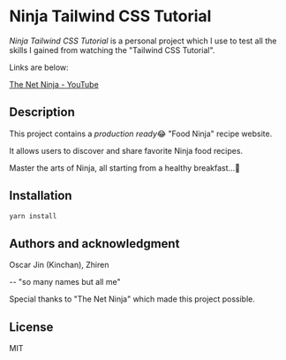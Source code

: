 # Ninja Tailwind CSS Tutorial 

*Ninja Tailwind CSS Tutorial* is a personal project which I use to test all the skills I gained from watching the "Tailwind CSS Tutorial". 

Links are below:

[The Net Ninja - YouTube](https://www.youtube.com/watch?v=bxmDnn7lrnk&list=PL4cUxeGkcC9gpXORlEHjc5bgnIi5HEGhw&index=1)

## Description 

This project contains a *production ready*😂 "Food Ninja" recipe website.

It allows users to discover and share favorite Ninja food recipes. 

Master the arts of Ninja, all starting from a healthy breakfast...🥷

## Installation

```bash
yarn install
```

## Authors and acknowledgment

Oscar Jin (Kinchan), Zhiren

-- "so many names but all me"

Special thanks to "The Net Ninja" which made this project possible.

## License

MIT
